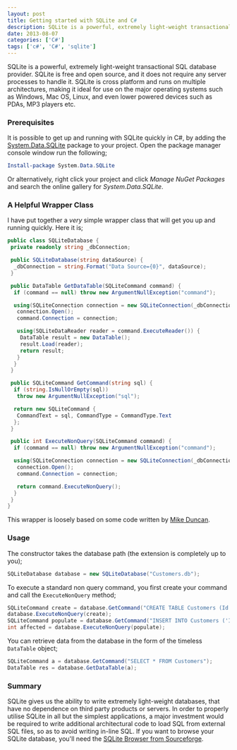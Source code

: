 ```yaml
---
layout: post
title: Getting started with SQLite and C#
description: SQLite is a powerful, extremely light-weight transactional SQL database provider. SQLite is cross platform and runs on multiple architectures.
date: 2013-08-07
categories: ['C#']
tags: ['c#', 'C#', 'sqlite']
---
```


SQLite is a powerful, extremely light-weight transactional SQL database provider. SQLite is free and open source, and it does not require any server processes to handle it. SQLite is cross platform and runs on multiple architectures, making it ideal for use on the major operating systems such as Windows, Mac OS, Linux, and even lower powered devices such as PDAs, MP3 players etc.

### Prerequisites

It is possible to get up and running with SQLite quickly in C#, by adding the [System.Data.SQLite](http://www.nuget.org/packages/System.Data.SQLite 'System.Data.SQLite') package to your project. Open the package manager console window run the following;

```powershell
Install-package System.Data.SQLite
```

Or alternatively, right click your project and click _Manage NuGet Packages_ and search the online gallery for _System.Data.SQLite_.

### A Helpful Wrapper Class

I have put together a _very_ simple wrapper class that will get you up and running quickly. Here it is;

```csharp
public class SQLiteDatabase {
 private readonly string _dbConnection;

 public SQLiteDatabase(string dataSource) {
  _dbConnection = string.Format("Data Source={0}", dataSource);
 }

 public DataTable GetDataTable(SQLiteCommand command) {
  if (command == null) throw new ArgumentNullException("command");

  using(SQLiteConnection connection = new SQLiteConnection(_dbConnection)) {
   connection.Open();
   command.Connection = connection;

   using(SQLiteDataReader reader = command.ExecuteReader()) {
    DataTable result = new DataTable();
    result.Load(reader);
    return result;
   }
  }
 }

 public SQLiteCommand GetCommand(string sql) {
  if (string.IsNullOrEmpty(sql))
   throw new ArgumentNullException("sql");

  return new SQLiteCommand {
   CommandText = sql, CommandType = CommandType.Text
  };
 }

 public int ExecuteNonQuery(SQLiteCommand command) {
  if (command == null) throw new ArgumentNullException("command");

  using(SQLiteConnection connection = new SQLiteConnection(_dbConnection)) {
   connection.Open();
   command.Connection = connection;

   return command.ExecuteNonQuery();
  }
 }
}
```

This wrapper is loosely based on some code written by [Mike Duncan](http://www.mikeduncan.com/ 'Mike Duncan').

### Usage

The constructor takes the database path (the extension is completely up to you);

```csharp
SQLiteDatabase database = new SQLiteDatabase("Customers.db");
```

To execute a standard non query command, you first create your command and call the `ExecuteNonQuery` method;

```csharp
SQLiteCommand create = database.GetCommand("CREATE TABLE Customers (Id int PRIMARY KEY, Name nvarchar(256), Address nvarchar(256), PostCode nvarchar(256))");
database.ExecuteNonQuery(create);
SQLiteCommand populate = database.GetCommand("INSERT INTO Customers ('Id', 'Name', 'Address', 'PostCode') VALUES (1, 'Jon Preece', 'My House', 'NN11NN')");
int affected = database.ExecuteNonQuery(populate);
```

You can retrieve data from the database in the form of the timeless `DataTable` object;

```csharp
SQLiteCommand a = database.GetCommand("SELECT * FROM Customers");
DataTable res = database.GetDataTable(a);
```

### Summary

SQLite gives us the ability to write extremely light-weight databases, that have no dependence on third party products or servers. In order to properly utilise SQLite in all but the simplest applications, a major investment would be required to write additional architectural code to load SQL from external SQL files, so as to avoid writing in-line SQL. If you want to browse your SQLite database, you'll need the [SQLite Browser from Sourceforge](http://sourceforge.net/projects/sqlitebrowser/ 'SQLite Browser').
